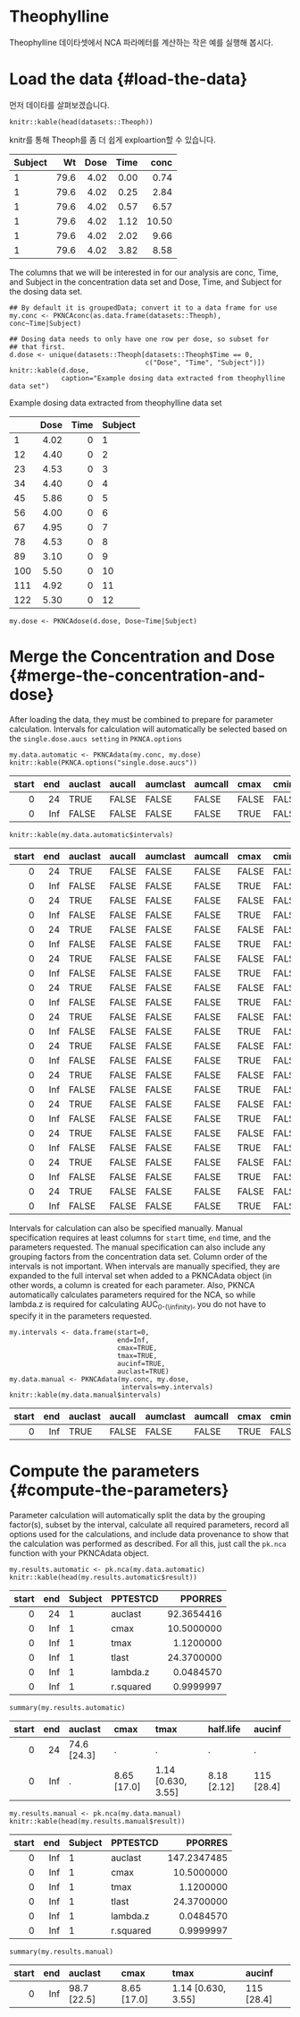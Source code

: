 # Theophylline
Theophylline 데이타셋에서 NCA 파라메터를 계산하는 작은 예를 실행해 봅시다.
# Load the data {#load-the-data}
먼저 데이타를 살펴보겠습니다.
```
knitr::kable(head(datasets::Theoph))
```
knitr를 통해 Theoph를 좀 더 쉽게 exploartion할 수 있습니다.

| Subject | Wt | Dose | Time | conc |
| :-- | --: | --: | --: | --: |
| 1 | 79.6 | 4.02 | 0.00 | 0.74 |
| 1 | 79.6 | 4.02 | 0.25 | 2.84 |
| 1 | 79.6 | 4.02 | 0.57 | 6.57 |
| 1 | 79.6 | 4.02 | 1.12 | 10.50 |
| 1 | 79.6 | 4.02 | 2.02 | 9.66 |
| 1 | 79.6 | 4.02 | 3.82 | 8.58 |

The columns that we will be interested in for our analysis are conc, Time, and Subject in the concentration data set and Dose, Time, and Subject for the dosing data set.

```
## By default it is groupedData; convert it to a data frame for use
my.conc <- PKNCAconc(as.data.frame(datasets::Theoph), conc~Time|Subject)

## Dosing data needs to only have one row per dose, so subset for
## that first.
d.dose <- unique(datasets::Theoph[datasets::Theoph$Time == 0,
                                  c("Dose", "Time", "Subject")])
knitr::kable(d.dose,
             caption="Example dosing data extracted from theophylline data set")
```

Example dosing data extracted from theophylline data set

|  | Dose | Time | Subject |
| :-- | --: | --: | :-- |
| 1 | 4.02 | 0 | 1 |
| 12 | 4.40 | 0 | 2 |
| 23 | 4.53 | 0 | 3 |
| 34 | 4.40 | 0 | 4 |
| 45 | 5.86 | 0 | 5 |
| 56 | 4.00 | 0 | 6 |
| 67 | 4.95 | 0 | 7 |
| 78 | 4.53 | 0 | 8 |
| 89 | 3.10 | 0 | 9 |
| 100 | 5.50 | 0 | 10 |
| 111 | 4.92 | 0 | 11 |
| 122 | 5.30 | 0 | 12 |

```
my.dose <- PKNCAdose(d.dose, Dose~Time|Subject)
```

# Merge the Concentration and Dose {#merge-the-concentration-and-dose}

After loading the data, they must be combined to prepare for parameter calculation. Intervals for calculation will automatically be selected based on the `single.dose.aucs setting` in `PKNCA.options`

```
my.data.automatic <- PKNCAdata(my.conc, my.dose)
knitr::kable(PKNCA.options("single.dose.aucs"))
```

| start | end | auclast | aucall | aumclast | aumcall | cmax | cmin | tmax | tlast | tfirst | clast.obs | f | cav | ctrough | ptr | tlag | half.life | r.squared | adj.r.squared | lambda.z | lambda.z.time.first | lambda.z.n.points | clast.pred | span.ratio | aucinf | aumcinf | aucpext | cl | mrt | vss | vd | thalf.eff | kel | vz |
| --: | --: | :-- | :-- | :-- | :-- | :-- | :-- | :-- | :-- | :-- | :-- | :-- | :-- | :-- | :-- | :-- | :-- | :-- | :-- | :-- | :-- | :-- | :-- | :-- | :-- | :-- | :-- | :-- | :-- | :-- | :-- | :-- | :-- | :-- |
| 0 | 24 | TRUE | FALSE | FALSE | FALSE | FALSE | FALSE | FALSE | FALSE | FALSE | FALSE | FALSE | FALSE | FALSE | FALSE | FALSE | FALSE | FALSE | FALSE | FALSE | FALSE | FALSE | FALSE | FALSE | FALSE | FALSE | FALSE | FALSE | FALSE | FALSE | FALSE | FALSE | FALSE | FALSE |
| 0 | Inf | FALSE | FALSE | FALSE | FALSE | TRUE | FALSE | TRUE | FALSE | FALSE | FALSE | FALSE | FALSE | FALSE | FALSE | FALSE | TRUE | FALSE | FALSE | FALSE | FALSE | FALSE | FALSE | FALSE | TRUE | FALSE | FALSE | FALSE | FALSE | FALSE | FALSE | FALSE | FALSE | FALSE |

```
knitr::kable(my.data.automatic$intervals)
```

| start | end | auclast | aucall | aumclast | aumcall | cmax | cmin | tmax | tlast | tfirst | clast.obs | f | cav | ctrough | ptr | tlag | half.life | r.squared | adj.r.squared | lambda.z | lambda.z.time.first | lambda.z.n.points | clast.pred | span.ratio | aucinf | aumcinf | aucpext | cl | mrt | vss | vd | thalf.eff | kel | vz | Subject |
| --: | --: | :-- | :-- | :-- | :-- | :-- | :-- | :-- | :-- | :-- | :-- | :-- | :-- | :-- | :-- | :-- | :-- | :-- | :-- | :-- | :-- | :-- | :-- | :-- | :-- | :-- | :-- | :-- | :-- | :-- | :-- | :-- | :-- | :-- | :-- |
| 0 | 24 | TRUE | FALSE | FALSE | FALSE | FALSE | FALSE | FALSE | FALSE | FALSE | FALSE | FALSE | FALSE | FALSE | FALSE | FALSE | FALSE | FALSE | FALSE | FALSE | FALSE | FALSE | FALSE | FALSE | FALSE | FALSE | FALSE | FALSE | FALSE | FALSE | FALSE | FALSE | FALSE | FALSE | 1 |
| 0 | Inf | FALSE | FALSE | FALSE | FALSE | TRUE | FALSE | TRUE | FALSE | FALSE | FALSE | FALSE | FALSE | FALSE | FALSE | FALSE | TRUE | FALSE | FALSE | FALSE | FALSE | FALSE | FALSE | FALSE | TRUE | FALSE | FALSE | FALSE | FALSE | FALSE | FALSE | FALSE | FALSE | FALSE | 1 |
| 0 | 24 | TRUE | FALSE | FALSE | FALSE | FALSE | FALSE | FALSE | FALSE | FALSE | FALSE | FALSE | FALSE | FALSE | FALSE | FALSE | FALSE | FALSE | FALSE | FALSE | FALSE | FALSE | FALSE | FALSE | FALSE | FALSE | FALSE | FALSE | FALSE | FALSE | FALSE | FALSE | FALSE | FALSE | 2 |
| 0 | Inf | FALSE | FALSE | FALSE | FALSE | TRUE | FALSE | TRUE | FALSE | FALSE | FALSE | FALSE | FALSE | FALSE | FALSE | FALSE | TRUE | FALSE | FALSE | FALSE | FALSE | FALSE | FALSE | FALSE | TRUE | FALSE | FALSE | FALSE | FALSE | FALSE | FALSE | FALSE | FALSE | FALSE | 2 |
| 0 | 24 | TRUE | FALSE | FALSE | FALSE | FALSE | FALSE | FALSE | FALSE | FALSE | FALSE | FALSE | FALSE | FALSE | FALSE | FALSE | FALSE | FALSE | FALSE | FALSE | FALSE | FALSE | FALSE | FALSE | FALSE | FALSE | FALSE | FALSE | FALSE | FALSE | FALSE | FALSE | FALSE | FALSE | 3 |
| 0 | Inf | FALSE | FALSE | FALSE | FALSE | TRUE | FALSE | TRUE | FALSE | FALSE | FALSE | FALSE | FALSE | FALSE | FALSE | FALSE | TRUE | FALSE | FALSE | FALSE | FALSE | FALSE | FALSE | FALSE | TRUE | FALSE | FALSE | FALSE | FALSE | FALSE | FALSE | FALSE | FALSE | FALSE | 3 |
| 0 | 24 | TRUE | FALSE | FALSE | FALSE | FALSE | FALSE | FALSE | FALSE | FALSE | FALSE | FALSE | FALSE | FALSE | FALSE | FALSE | FALSE | FALSE | FALSE | FALSE | FALSE | FALSE | FALSE | FALSE | FALSE | FALSE | FALSE | FALSE | FALSE | FALSE | FALSE | FALSE | FALSE | FALSE | 4 |
| 0 | Inf | FALSE | FALSE | FALSE | FALSE | TRUE | FALSE | TRUE | FALSE | FALSE | FALSE | FALSE | FALSE | FALSE | FALSE | FALSE | TRUE | FALSE | FALSE | FALSE | FALSE | FALSE | FALSE | FALSE | TRUE | FALSE | FALSE | FALSE | FALSE | FALSE | FALSE | FALSE | FALSE | FALSE | 4 |
| 0 | 24 | TRUE | FALSE | FALSE | FALSE | FALSE | FALSE | FALSE | FALSE | FALSE | FALSE | FALSE | FALSE | FALSE | FALSE | FALSE | FALSE | FALSE | FALSE | FALSE | FALSE | FALSE | FALSE | FALSE | FALSE | FALSE | FALSE | FALSE | FALSE | FALSE | FALSE | FALSE | FALSE | FALSE | 5 |
| 0 | Inf | FALSE | FALSE | FALSE | FALSE | TRUE | FALSE | TRUE | FALSE | FALSE | FALSE | FALSE | FALSE | FALSE | FALSE | FALSE | TRUE | FALSE | FALSE | FALSE | FALSE | FALSE | FALSE | FALSE | TRUE | FALSE | FALSE | FALSE | FALSE | FALSE | FALSE | FALSE | FALSE | FALSE | 5 |
| 0 | 24 | TRUE | FALSE | FALSE | FALSE | FALSE | FALSE | FALSE | FALSE | FALSE | FALSE | FALSE | FALSE | FALSE | FALSE | FALSE | FALSE | FALSE | FALSE | FALSE | FALSE | FALSE | FALSE | FALSE | FALSE | FALSE | FALSE | FALSE | FALSE | FALSE | FALSE | FALSE | FALSE | FALSE | 6 |
| 0 | Inf | FALSE | FALSE | FALSE | FALSE | TRUE | FALSE | TRUE | FALSE | FALSE | FALSE | FALSE | FALSE | FALSE | FALSE | FALSE | TRUE | FALSE | FALSE | FALSE | FALSE | FALSE | FALSE | FALSE | TRUE | FALSE | FALSE | FALSE | FALSE | FALSE | FALSE | FALSE | FALSE | FALSE | 6 |
| 0 | 24 | TRUE | FALSE | FALSE | FALSE | FALSE | FALSE | FALSE | FALSE | FALSE | FALSE | FALSE | FALSE | FALSE | FALSE | FALSE | FALSE | FALSE | FALSE | FALSE | FALSE | FALSE | FALSE | FALSE | FALSE | FALSE | FALSE | FALSE | FALSE | FALSE | FALSE | FALSE | FALSE | FALSE | 7 |
| 0 | Inf | FALSE | FALSE | FALSE | FALSE | TRUE | FALSE | TRUE | FALSE | FALSE | FALSE | FALSE | FALSE | FALSE | FALSE | FALSE | TRUE | FALSE | FALSE | FALSE | FALSE | FALSE | FALSE | FALSE | TRUE | FALSE | FALSE | FALSE | FALSE | FALSE | FALSE | FALSE | FALSE | FALSE | 7 |
| 0 | 24 | TRUE | FALSE | FALSE | FALSE | FALSE | FALSE | FALSE | FALSE | FALSE | FALSE | FALSE | FALSE | FALSE | FALSE | FALSE | FALSE | FALSE | FALSE | FALSE | FALSE | FALSE | FALSE | FALSE | FALSE | FALSE | FALSE | FALSE | FALSE | FALSE | FALSE | FALSE | FALSE | FALSE | 8 |
| 0 | Inf | FALSE | FALSE | FALSE | FALSE | TRUE | FALSE | TRUE | FALSE | FALSE | FALSE | FALSE | FALSE | FALSE | FALSE | FALSE | TRUE | FALSE | FALSE | FALSE | FALSE | FALSE | FALSE | FALSE | TRUE | FALSE | FALSE | FALSE | FALSE | FALSE | FALSE | FALSE | FALSE | FALSE | 8 |
| 0 | 24 | TRUE | FALSE | FALSE | FALSE | FALSE | FALSE | FALSE | FALSE | FALSE | FALSE | FALSE | FALSE | FALSE | FALSE | FALSE | FALSE | FALSE | FALSE | FALSE | FALSE | FALSE | FALSE | FALSE | FALSE | FALSE | FALSE | FALSE | FALSE | FALSE | FALSE | FALSE | FALSE | FALSE | 9 |
| 0 | Inf | FALSE | FALSE | FALSE | FALSE | TRUE | FALSE | TRUE | FALSE | FALSE | FALSE | FALSE | FALSE | FALSE | FALSE | FALSE | TRUE | FALSE | FALSE | FALSE | FALSE | FALSE | FALSE | FALSE | TRUE | FALSE | FALSE | FALSE | FALSE | FALSE | FALSE | FALSE | FALSE | FALSE | 9 |
| 0 | 24 | TRUE | FALSE | FALSE | FALSE | FALSE | FALSE | FALSE | FALSE | FALSE | FALSE | FALSE | FALSE | FALSE | FALSE | FALSE | FALSE | FALSE | FALSE | FALSE | FALSE | FALSE | FALSE | FALSE | FALSE | FALSE | FALSE | FALSE | FALSE | FALSE | FALSE | FALSE | FALSE | FALSE | 10 |
| 0 | Inf | FALSE | FALSE | FALSE | FALSE | TRUE | FALSE | TRUE | FALSE | FALSE | FALSE | FALSE | FALSE | FALSE | FALSE | FALSE | TRUE | FALSE | FALSE | FALSE | FALSE | FALSE | FALSE | FALSE | TRUE | FALSE | FALSE | FALSE | FALSE | FALSE | FALSE | FALSE | FALSE | FALSE | 10 |
| 0 | 24 | TRUE | FALSE | FALSE | FALSE | FALSE | FALSE | FALSE | FALSE | FALSE | FALSE | FALSE | FALSE | FALSE | FALSE | FALSE | FALSE | FALSE | FALSE | FALSE | FALSE | FALSE | FALSE | FALSE | FALSE | FALSE | FALSE | FALSE | FALSE | FALSE | FALSE | FALSE | FALSE | FALSE | 11 |
| 0 | Inf | FALSE | FALSE | FALSE | FALSE | TRUE | FALSE | TRUE | FALSE | FALSE | FALSE | FALSE | FALSE | FALSE | FALSE | FALSE | TRUE | FALSE | FALSE | FALSE | FALSE | FALSE | FALSE | FALSE | TRUE | FALSE | FALSE | FALSE | FALSE | FALSE | FALSE | FALSE | FALSE | FALSE | 11 |
| 0 | 24 | TRUE | FALSE | FALSE | FALSE | FALSE | FALSE | FALSE | FALSE | FALSE | FALSE | FALSE | FALSE | FALSE | FALSE | FALSE | FALSE | FALSE | FALSE | FALSE | FALSE | FALSE | FALSE | FALSE | FALSE | FALSE | FALSE | FALSE | FALSE | FALSE | FALSE | FALSE | FALSE | FALSE | 12 |
| 0 | Inf | FALSE | FALSE | FALSE | FALSE | TRUE | FALSE | TRUE | FALSE | FALSE | FALSE | FALSE | FALSE | FALSE | FALSE | FALSE | TRUE | FALSE | FALSE | FALSE | FALSE | FALSE | FALSE | FALSE | TRUE | FALSE | FALSE | FALSE | FALSE | FALSE | FALSE | FALSE | FALSE | FALSE | 12 |

Intervals for calculation can also be specified manually. Manual specification requires at least columns for `start` time, `end` time, and the parameters requested. The manual specification can also include any grouping factors from the concentration data set. Column order of the intervals is not important. When intervals are manually specified, they are expanded to the full interval set when added to a PKNCAdata object (in other words, a column is created for each parameter. Also, PKNCA automatically calculates parameters required for the NCA, so while lambda.z is required for calculating AUC<sub>0-\(\infinity\)</sub>, you do not have to specify it in the parameters requested.

```
my.intervals <- data.frame(start=0,
                           end=Inf,
                           cmax=TRUE,
                           tmax=TRUE,
                           aucinf=TRUE,
                           auclast=TRUE)
my.data.manual <- PKNCAdata(my.conc, my.dose,
                            intervals=my.intervals)
knitr::kable(my.data.manual$intervals)
```

| start | end | auclast | aucall | aumclast | aumcall | cmax | cmin | tmax | tlast | tfirst | clast.obs | f | cav | ctrough | ptr | tlag | half.life | r.squared | adj.r.squared | lambda.z | lambda.z.time.first | lambda.z.n.points | clast.pred | span.ratio | aucinf | aumcinf | aucpext | cl | mrt | vss | vd | thalf.eff | kel | vz |
| --: | --: | :-- | :-- | :-- | :-- | :-- | :-- | :-- | :-- | :-- | :-- | :-- | :-- | :-- | :-- | :-- | :-- | :-- | :-- | :-- | :-- | :-- | :-- | :-- | :-- | :-- | :-- | :-- | :-- | :-- | :-- | :-- | :-- | :-- |
| 0 | Inf | TRUE | FALSE | FALSE | FALSE | TRUE | FALSE | TRUE | FALSE | FALSE | FALSE | FALSE | FALSE | FALSE | FALSE | FALSE | FALSE | FALSE | FALSE | FALSE | FALSE | FALSE | FALSE | FALSE | TRUE | FALSE | FALSE | FALSE | FALSE | FALSE | FALSE | FALSE | FALSE | FALSE |

# Compute the parameters {#compute-the-parameters}

Parameter calculation will automatically split the data by the grouping factor(s), subset by the interval, calculate all required parameters, record all options used for the calculations, and include data provenance to show that the calculation was performed as described. For all this, just call the `pk.nca` function with your PKNCAdata object.

```
my.results.automatic <- pk.nca(my.data.automatic)
knitr::kable(head(my.results.automatic$result))
```

| start | end | Subject | PPTESTCD | PPORRES |
| --: | --: | :-- | :-- | --: |
| 0 | 24 | 1 | auclast | 92.3654416 |
| 0 | Inf | 1 | cmax | 10.5000000 |
| 0 | Inf | 1 | tmax | 1.1200000 |
| 0 | Inf | 1 | tlast | 24.3700000 |
| 0 | Inf | 1 | lambda.z | 0.0484570 |
| 0 | Inf | 1 | r.squared | 0.9999997 |

```
summary(my.results.automatic)
```

| start | end | auclast | cmax | tmax | half.life | aucinf |
| --: | --: | :-- | :-- | :-- | :-- | :-- |
| 0 | 24 | 74.6 [24.3] | . | . | . | . |
| 0 | Inf | . | 8.65 [17.0] | 1.14 [0.630, 3.55] | 8.18 [2.12] | 115 [28.4] |

```
my.results.manual <- pk.nca(my.data.manual)
knitr::kable(head(my.results.manual$result))
```

| start | end | Subject | PPTESTCD | PPORRES |
| --: | --: | :-- | :-- | --: |
| 0 | Inf | 1 | auclast | 147.2347485 |
| 0 | Inf | 1 | cmax | 10.5000000 |
| 0 | Inf | 1 | tmax | 1.1200000 |
| 0 | Inf | 1 | tlast | 24.3700000 |
| 0 | Inf | 1 | lambda.z | 0.0484570 |
| 0 | Inf | 1 | r.squared | 0.9999997 |

```
summary(my.results.manual)
```

| start | end | auclast | cmax | tmax | aucinf |
| --: | --: | :-- | :-- | :-- | :-- |
| 0 | Inf | 98.7 [22.5] | 8.65 [17.0] | 1.14 [0.630, 3.55] | 115 [28.4] |
